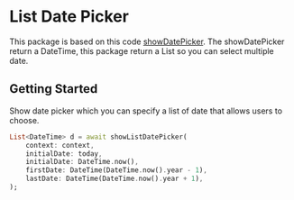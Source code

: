 # List Date Picker

This package is based on this code [showDatePicker](https://api.flutter.dev/flutter/material/showDatePicker.html). The showDatePicker return a DateTime, this package return a List<DateTime> so you can select multiple date.

## Getting Started

Show date picker which you can specify a list of date that allows users to choose.

```dart
List<DateTime> d = await showListDatePicker(
    context: context,
    initialDate: today,
    initialDate: DateTime.now(),
    firstDate: DateTime(DateTime.now().year - 1),
    lastDate: DateTime(DateTime.now().year + 1),
);
```